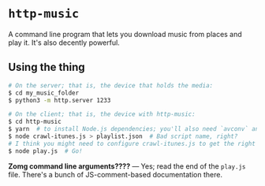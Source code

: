 # `http-music`

A command line program that lets you download music from places and play it.
It's also decently powerful.

## Using the thing

```bash
# On the server; that is, the device that holds the media:
$ cd my_music_folder
$ python3 -m http.server 1233

# On the client; that is, the device with http-music:
$ cd http-music
$ yarn  # to install Node.js dependencies; you'll also need `avconv` and `play` (sox).
$ node crawl-itunes.js > playlist.json  # Bad script name, right?
# I think you might need to configure crawl-itunes.js to get the right IP and port..
$ node play.js  # Go!
```

**Zomg command line arguments????** — Yes; read the end of the `play.js` file.
There's a bunch of JS-comment-based documentation there.
